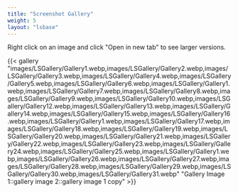 ```yaml
---
title: "Screenshot Gallery"
weight: 5
layout: "lsbase"
---
```


Right click on an image and click "Open in new tab" to see larger versions.

{{< gallery "images/LSGallery/Gallery1.webp,images/LSGallery/Gallery2.webp,images/LSGallery/Gallery3.webp,images/LSGallery/Gallery4.webp,images/LSGallery/Gallery5.webp,images/LSGallery/Gallery6.webp,images/LSGallery/Gallery1.webp,images/LSGallery/Gallery7.webp,images/LSGallery/Gallery8.webp,images/LSGallery/Gallery9.webp,images/LSGallery/Gallery10.webp,images/LSGallery/Gallery12.webp,images/LSGallery/Gallery13.webp,images/LSGallery/Gallery14.webp,images/LSGallery/Gallery15.webp,images/LSGallery/Gallery16.webp,images/LSGallery/Gallery1.webp,images/LSGallery/Gallery17.webp,images/LSGallery/Gallery18.webp,images/LSGallery/Gallery19.webp,images/LSGallery/Gallery20.webp,images/LSGallery/Gallery21.webp,images/LSGallery/Gallery22.webp,images/LSGallery/Gallery23.webp,images/LSGallery/Gallery24.webp,images/LSGallery/Gallery25.webp,images/LSGallery/Gallery1.webp,images/LSGallery/Gallery26.webp,images/LSGallery/Gallery27.webp,images/LSGallery/Gallery28.webp,images/LSGallery/Gallery29.webp,images/LSGallery/Gallery30.webp,images/LSGallery/Gallery31.webp" "Gallery Image 1::gallery image 2::gallery image 1 copy" >}}
